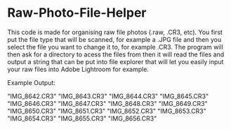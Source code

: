 # Raw-Photo-File-Helper

This code is made for organising raw file photos (.raw, .CR3, etc). You first put the file type that will be scanned,
for  example a .JPG file and then you select the file you want to change it to, for example .CR3. The program will then
ask for a directory to acess the files from then it will read the files and output a string that can be put into file
explorer that will let you easily input your raw files into Adobe Lightroom for example.

Example Output:

"IMG_8642.CR3" "IMG_8643.CR3" "IMG_8644.CR3" "IMG_8645.CR3" "IMG_8646.CR3" "IMG_8647.CR3" "IMG_8648.CR3" "IMG_8649.CR3" "IMG_8650.CR3" "IMG_8651.CR3" "IMG_8652.CR3" "IMG_8653.CR3" "IMG_8654.CR3" "IMG_8655.CR3" "IMG_8656.CR3"
